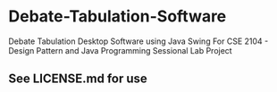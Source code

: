 # Debate-Tabulation-Software
Debate Tabulation Desktop Software using Java Swing
For CSE 2104 - Design Pattern and Java Programming Sessional Lab Project



## See LICENSE.md for use
